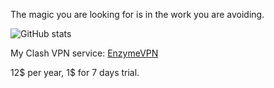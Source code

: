 The magic you are looking for is in the work you are avoiding.

![GitHub stats](https://github-readme-stats.vercel.app/api?username=Jabberwocky238&show_icons=true&theme=radical)

My Clash VPN service: [EnzymeVPN](https://app.enzyme.cloud)

12$ per year, 1$ for 7 days trial.
